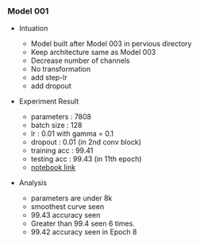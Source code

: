 ### Model 001

- Intuation
    - Model built after Model 003 in pervious directory
    - Keep architecture same as Model 003
    - Decrease number of channels
    - No transformation
    - add step-lr
    - add dropout

- Experiment Result
    - parameters : 7808
    - batch size : 128
    - lr : 0.01 with gamma = 0.1
    - dropout : 0.01 (in 2nd conv block)
    - training acc : 99.41
    - testing acc : 99.43 (in 11th epoch)
    - [notebook link](https://github.com/myselfHimanshu/ai-vision-program/blob/master/Session-05/after-work/MNIST_model_final.ipynb)

- Analysis
    - parameters are under 8k
    - smoothest curve seen
    - 99.43 accuracy seen
    - Greater than 99.4 seen 6 times.
    - 99.42 accuracy seen in Epoch 8